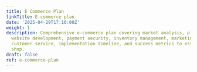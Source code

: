 ```yaml
---
title: E Commerce Plan
linkTitle: E-commerce plan
date: '2025-04-29T17:10:00Z'
weight: 1
description: Comprehensive e-commerce plan covering market analysis, platform selection,
  website development, payment security, inventory management, marketing strategy,
  customer service, implementation timeline, and success metrics to establish an online
  shop.
draft: false
ref: e-commerce-plan
---
```


